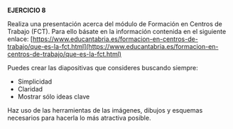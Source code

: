 **EJERCICIO 8**

Realiza una presentación acerca del módulo de Formación en Centros de Trabajo (FCT). Para ello básate en la información contenida en el siguiente enlace:
[https://www.educantabria.es/formacion-en-centros-de-trabajo/que-es-la-fct.html](https://www.educantabria.es/formacion-en-centros-de-trabajo/que-es-la-fct.html)

Puedes crear las diapositivas que consideres buscando siempre:

 - Simplicidad
 - Claridad
 - Mostrar sólo ideas clave

Haz uso de las herramientas de las imágenes, dibujos y esquemas necesarios para hacerla lo más atractiva posible.

<!--stackedit_data:
eyJoaXN0b3J5IjpbMTE4NzE2MzcxN119
-->
